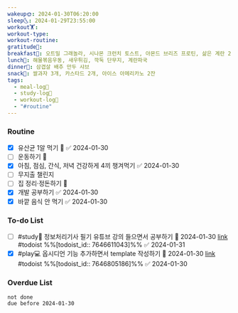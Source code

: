 ```yaml
---
wakeup🌞: 2024-01-30T06:20:00
sleep🌜: 2024-01-29T23:55:00
workout🏋️: 
workout-type: 
workout-routine: 
gratitude🙏: 
breakfast🍳: 오트밀 그래놀라, 시나몬 크런치 토스트, 아몬드 브리즈 프로틴, 삶은 계란 2개
lunch🍚: 해물볶음우동, 새우튀김, 깍둑 단무지, 계란파국
dinner🥗: 삼겹살 배추 만두 샤브
snack🍬: 쌀과자 3개, 카스타드 2개, 아이스 아메리카노 2잔
tags:
  - meal-log📝
  - study-log📓
  - workout-log💪
  - "#routine"
---
```

### Routine 
- [x] 유산균 1알 먹기 🔼 ✅ 2024-01-30
- [ ] 운동하기 🔼
- [x] 아침, 점심, 간식, 저녁 건강하게 4끼 챙겨먹기 ✅ 2024-01-30
- [ ] 무지출 챌린지 
- [ ] 집 정리·정돈하기 🔼
- [x] 개발 공부하기 ✅ 2024-01-30
- [x] 바깥 음식 안 먹기 ✅ 2024-01-30

### To-do List 
- [ ] #study📓 정보처리기사 필기 유튜브 강의 들으면서 공부하기 📅 2024-01-30 [link](https://todoist.com/showTask?id=7646611043) #todoist %%[todoist_id:: 7646611043]%% ✅ 2024-01-31
- [x] #play💻 옵시디언 기능 추가하면서 template 작성하기 📅 2024-01-30 [link](https://todoist.com/showTask?id=7646805186) #todoist  %%[todoist_id:: 7646805186]%% ✅ 2024-01-30

### Overdue List
```tasks
not done
due before 2024-01-30
```

